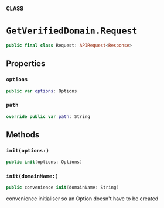 **CLASS**

# `GetVerifiedDomain.Request`

```swift
public final class Request: APIRequest<Response>
```

## Properties
### `options`

```swift
public var options: Options
```

### `path`

```swift
override public var path: String
```

## Methods
### `init(options:)`

```swift
public init(options: Options)
```

### `init(domainName:)`

```swift
public convenience init(domainName: String)
```

convenience initialiser so an Option doesn't have to be created
